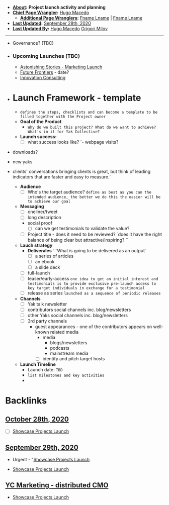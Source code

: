 - **[About](<About.md>):** __Project launch activity and planning__
- **[Chief Page Wrangler](<Chief Page Wrangler.md>):** [Hugo Macedo](<Hugo Macedo.md>) 
    - **[Additional Page Wranglers](<Additional Page Wranglers.md>):** [Fname Lname](<Fname Lname.md>) | [Fname Lname](<Fname Lname.md>) 
- **[Last Updated](<Last Updated.md>):** [September 28th, 2020](<September 28th, 2020.md>)
- **[Last Updated By](<Last Updated By.md>):** [Hugo Macedo](<Hugo Macedo.md>) [Grigori Milov](<Grigori Milov.md>)
- ----------------------------------------------
- Governance? (TBC)
- ### Upcoming Launches (TBC)
    - [Astonishing Stories - Marketing Launch](<Astonishing Stories - Marketing Launch.md>)
    - [Future Frontiers](<Future Frontiers.md>) - date?
    - [Innovation Consulting](<Innovation Consulting.md>) 
- # Launch Framework - template
    - `defines the steps, checklists and can become a template to be filled together with the Project owner`
    - **Goal of the Product**
        - `Why do we built this project? What do we want to achieve? What's in it for Yak Collective?`
    - **Launch success:**
        - [ ] what success looks like?
`- webpage visits?
- downloads?
- new yaks
- clients' conversations
bringing clients is great, but think of leading indicators that are faster and easy to measure.`

    - **Audience**
        - [ ] Who's the target audience?
`define as best as you can the intended audience, the better we do this the easier will be to achieve our goal`
    - **Messaging**
        - [ ] oneliner/tweet
        - [ ] long description
        - social proof
            - [ ] can we get testimonials to validate the value?
        - [ ] Project title - does it need to be reviewed?
`does it have the right balance of being clear but attractive/inspiring? ``
    - **Lauch strategy**
        - **Deliverales**
```What is going to be delivered as an output`
            - [ ] a series of articles
            - [ ] an ebook
            - [ ] a slide deck
        - [ ] full-launch
        - [ ] teaser/early-access
`one idea to get an initial interest and testimonials is to provide exclusive pre-launch access to key target individuals in exchange for a testimonial`
        - [ ] release as series
`launched as a sequence of periodic releases`
    - **Channels**
        - [ ] Yak talk newsletter
        - [ ] contributors social channels inc. blog/newsletters
        - [ ] other Yaks social channels inc. blog/newsletters
        - [ ] 3rd party channels
            - guest appearances - one of the contributors appears on well-known related media
                - media
                    - blogs/newsletters
                    - podcasts
                    - mainstream media
                - [ ] identify and pitch target hosts
    - **Launch Timeline**
        - Launch date: `TBD`
        - `list milestones and key activities`
        - 

# Backlinks
## [October 28th, 2020](<October 28th, 2020.md>)
- [ ] [Showcase Projects Launch](<Showcase Projects Launch.md>)

## [September 29th, 2020](<September 29th, 2020.md>)
- Urgent - "[Showcase Projects Launch](<Showcase Projects Launch.md>)

- [Showcase Projects Launch](<Showcase Projects Launch.md>)

## [YC Marketing - distributed CMO](<YC Marketing - distributed CMO.md>)
- [Showcase Projects Launch](<Showcase Projects Launch.md>)

